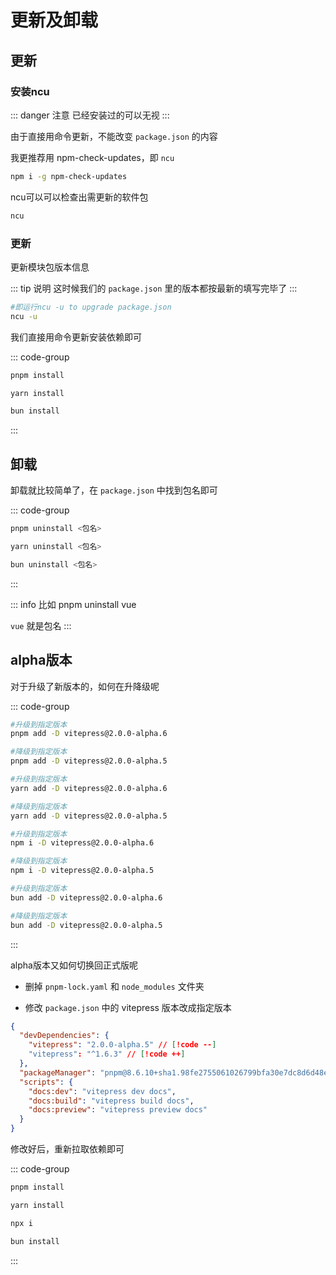 # 更新及卸载



## 更新

### 安装ncu

::: danger 注意
已经安装过的可以无视
:::

由于直接用命令更新，不能改变 `package.json` 的内容

我更推荐用 npm-check-updates，即 `ncu`

```sh
npm i -g npm-check-updates
```

ncu可以可以检查出需更新的软件包

```sh
ncu
```


### 更新

更新模块包版本信息

::: tip 说明
这时候我们的 `package.json` 里的版本都按最新的填写完毕了
:::

```sh
#即运行ncu -u to upgrade package.json
ncu -u
```



我们直接用命令更新安装依赖即可


::: code-group
```sh [pnpm]
pnpm install
```

```sh [yarn]
yarn install
```

```sh [bun]
bun install
```
:::



## 卸载

卸载就比较简单了，在 `package.json` 中找到包名即可

::: code-group
```sh [pnpm]
pnpm uninstall <包名>
```

```sh [yarn]
yarn uninstall <包名>
```

```sh [bun]
bun uninstall <包名>
```
:::

::: info 比如
pnpm uninstall vue

`vue` 就是包名
:::


## alpha版本

对于升级了新版本的，如何在升降级呢

::: code-group
```sh [pnpm]
#升级到指定版本
pnpm add -D vitepress@2.0.0-alpha.6

#降级到指定版本
pnpm add -D vitepress@2.0.0-alpha.5
```

```sh [yarn]
#升级到指定版本
yarn add -D vitepress@2.0.0-alpha.6

#降级到指定版本
yarn add -D vitepress@2.0.0-alpha.5
```

```sh [npm]
#升级到指定版本
npm i -D vitepress@2.0.0-alpha.6

#降级到指定版本
npm i -D vitepress@2.0.0-alpha.5
```

```sh [bun]
#升级到指定版本
bun add -D vitepress@2.0.0-alpha.6

#降级到指定版本
bun add -D vitepress@2.0.0-alpha.5
```
:::


alpha版本又如何切换回正式版呢

- 删掉 `pnpm-lock.yaml` 和 `node_modules` 文件夹

- 修改 `package.json` 中的 vitepress 版本改成指定版本

```json [package.json]
{
  "devDependencies": {
    "vitepress": "2.0.0-alpha.5" // [!code --]
    "vitepress": "^1.6.3" // [!code ++]
  },
  "packageManager": "pnpm@8.6.10+sha1.98fe2755061026799bfa30e7dc8d6d48e9c3edf0",
  "scripts": {
    "docs:dev": "vitepress dev docs",
    "docs:build": "vitepress build docs",
    "docs:preview": "vitepress preview docs"
  }
}
```

修改好后，重新拉取依赖即可

::: code-group
```sh [pnpm]
pnpm install
```

```sh [yarn]
yarn install
```

```sh [npm]
npx i
```

```sh [bun]
bun install
```
:::